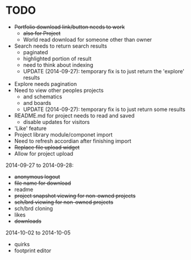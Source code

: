TODO
====

  - ~~Portfolio download link/button needs to work~~
    * ~~also for Project~~
    * World read download for someone other than owner
  - Search needs to return search results
    * paginated
    * highlighted portion of result
    * need to think about indexing
    * UPDATE (2014-09-27): temporary fix is to just return the 'explore' results
  - Explore needs pagination
  - Need to view other peoples projects
    * and schematics
    * and boards
    * UPDATE (2014-09-27): temporary fix is to just return some results
  - README.md for project needs to read and saved
    * disable updates for visitors
  - 'Like' feature
  - Project library module/componet import
  - Need to refresh accordian after finishing import
  - ~~Replace file upload widget~~
  - Allow for project upload

  2014-09-27 to 2014-09-28:

  - ~~anonymous logout~~
  - ~~file name for download~~
  - readme
  - ~~project snapshot viewing for non-owned projects~~
  - ~~sch/brd viewing for non-owned projects~~
  - sch/brd cloning
  - likes
  - ~~downloads~~


  2014-10-02 to 2014-10-05

  - quirks
  - footprint editor

